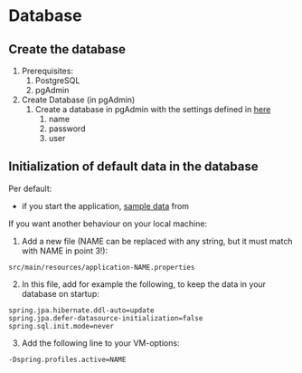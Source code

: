 # Database

## Create the database

1. Prerequisites:
   1. PostgreSQL
   2. pgAdmin
2. Create Database (in pgAdmin)
   1. Create a database in pgAdmin with the settings defined in [here](../src/main/resources/application.properties)
      1. name
      2. password
      3. user

## Initialization of default data in the database

Per default:
- if you start the application, [sample data](../src/main/resources/data.sql) from

If you want another behaviour on your local machine:
1. Add a new file (NAME can be replaced with any string, but it must match with NAME in point 3!):
````
src/main/resources/application-NAME.properties
````
2. In this file, add for example the following, to keep the data in your database on startup:
````
spring.jpa.hibernate.ddl-auto=update
spring.jpa.defer-datasource-initialization=false
spring.sql.init.mode=never
````
3. Add the following line to your VM-options:
````
-Dspring.profiles.active=NAME
````
